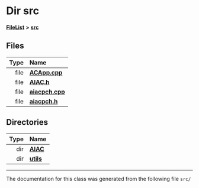 

# Dir src



[**FileList**](files.md) **>** [**src**](dir_68267d1309a1af8e8297ef4c3efbcdba.md)












## Files

| Type | Name |
| ---: | :--- |
| file | [**ACApp.cpp**](ACApp_8cpp.md) <br> |
| file | [**AIAC.h**](AIAC_8h.md) <br> |
| file | [**aiacpch.cpp**](aiacpch_8cpp.md) <br> |
| file | [**aiacpch.h**](aiacpch_8h.md) <br> |


## Directories

| Type | Name |
| ---: | :--- |
| dir | [**AIAC**](dir_21da83368f7816722f2b707a7b03c84f.md) <br> |
| dir | [**utils**](dir_313caf1132e152dd9b58bea13a4052ca.md) <br> |

























































------------------------------
The documentation for this class was generated from the following file `src/`

